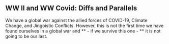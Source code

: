 ## WW II and WW Covid: Diffs and Parallels

We have a global war against the allied forces of COVID-19, Climate Change, and Jingoistic Conflicts. However, this is not the first time we have found ourselves in a global war and ** - if we survive this one - ** it is not going to be our last. 

